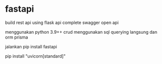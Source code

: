 # fastapi
build rest api using flask api complete swagger open api

menggunakan python 3.9++
crud menggunakan sql querying langsung dan orm prisma

jalankan 
pip install fastapi

pip install "uvicorn[standard]"
